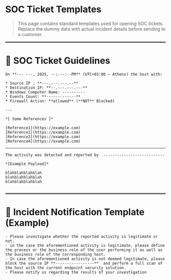 # SOC Ticket Templates

> This page contains standard templates used for opening SOC tickets.  
> Replace the dummy data with actual incident details before sending to a customer.

<hr style="border-top: 3px double #bbb;">

# 📝 SOC Ticket Guidelines 

```
On **--- ---, 2025, --:---:--PM** (UTC+03:00 — Athens) the host with:

* Source IP : **---.---.---.--** 
* Destination IP: **--.---.---.---**
* Windows Computer Name: ----------
* Events Count: **-------------**
* Firewall Action: **allowed** (**NOT** Blocked)

---

*[ Some References ]*

[Reference1](https://example.com)
[Reference2](https://example.com)
[Reference3](https://example.com)
[Reference4](https://example.com)

```


---

```
The activity was detected and reported by  ---------------------------

*[Example Payload]*
```
```
blahblahblahblah
blahblahblahblah
blahblahblahblah
```
```
```




<hr style="border-top: 3px double #bbb;">

# 📝 Incident Notification Template (Example)
```
- Please investigate whether the reported activity is legitimate or not.
- in the case the aforementioned activity is legitimate, please define the process or the business role of the user performing it as well as the business role of the corresponding host.
- In case the aforementioned activity is not deemed legitimate, please block the source IP **-----------------**  and perform a full scan of the host with the current endpoint security solution.
- Please notify us regarding the results of your investigation

```

